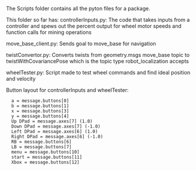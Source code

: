 The Scripts folder contains all the pyton files for a package. 

This folder so far has:
  controllerInputs.py: The code that takes inputs from a controller and spews out the 
  percent output for wheel motor speeds and function calls for mining operations

  move_base_client.py: Sends goal to move_base for navigation

  twistConvertor.py: Converts twists from geometry.msgs move_base topic to
  twistWithCovariancePose which is the topic type robot_localization accepts

  wheelTester.py: Script made to test wheel commands and find ideal position and velocity

Button layout for controllerInputs and wheelTester:

      a = message.buttons[0]
      b = message.buttons[1]
      x = message.buttons[3]
      y = message.buttons[4]
      Up DPad = message.axes[7] (1.0)
      Down DPad = message.axes[7] (-1.0)
      Left DPad = message.axes[6] (1.0)
      Right DPad = message.axes[6] (-1.0)
      RB = message.buttons[6]
      LB = message.buttons[7]
      menu = message.buttons[10]
      start = message.buttons[11]
      Xbox = message.buttons[12]
